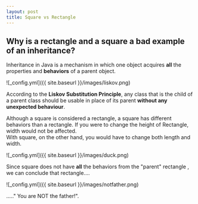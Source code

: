 ```yaml
---
layout: post
title: Square vs Rectangle 
---
```


##  Why is a rectangle and a square a bad example of an inheritance?  

Inheritance in Java is a mechanism in which one object acquires **all** the properties and **behaviors** of a parent object. 
  
![_config.yml]({{ site.baseurl }}/images/liskov.png)
  
According to the __Liskov Substitution Principle__, any class that is the child of a parent class should be usable in place of its parent __without any unexpected behaviour__.
  
Although a square is considered a rectangle, a square has different behaviors than a rectangle. 
If you were to change the height of Rectangle, width would not be affected.  
With square, on the other hand, you would have to change both length and width.
  
![_config.yml]({{ site.baseurl }}/images/duck.png) 
  
Since square does not have **all** the behaviors from the "parent" rectangle ,  
we can conclude that rectangle.... 
   
![_config.yml]({{ site.baseurl }}/images/notfather.png)  

....." You are NOT the father!". 



